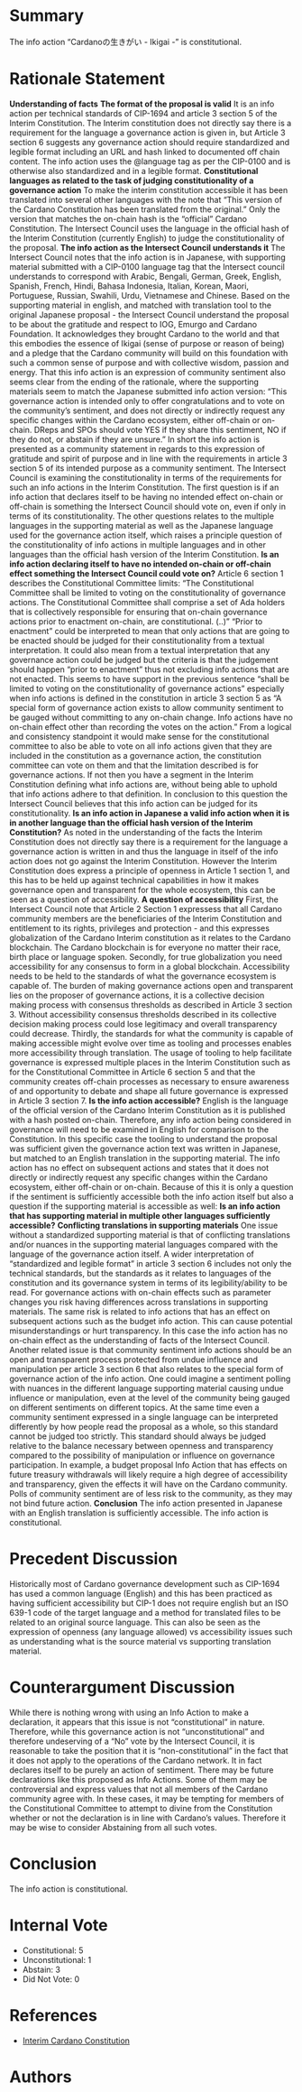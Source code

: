 
# Summary

The info action “Cardanoの生きがい - Ikigai -” is constitutional.

# Rationale Statement

**Understanding of facts**
 **The format of the proposal is valid**
 It is an info action per technical standards of CIP-1694 and article 3 section 5 of the Interim Constitution. The Interim constitution does not directly say there is a requirement for the language a governance action is given in, but Article 3 section 6 suggests any governance action should require standardized and legible format including an URL and hash linked to documented off chain content. The info action uses the @language tag as per the CIP-0100 and is otherwise also standardized and in a legible format.
 **Constitutional languages as related to the task of judging constitutionality of a governance action**
 To make the interim constitution accessible it has been translated into several other languages with the note that “This version of the Cardano Constitution has been translated from the original.” Only the version that matches the on-chain hash is the “official” Cardano Constitution. The Intersect Council uses the language in the official hash of the Interim Constitution (currently English) to judge the constitutionality of the proposal.
 **The info action as the Intersect Council understands it**
 The Intersect Council notes that the info action is in Japanese, with supporting material submitted with a CIP-0100 language tag that the Intersect council understands to correspond with Arabic, Bengali, German, Greek, English, Spanish, French, Hindi, Bahasa Indonesia, Italian, Korean, Maori, Portuguese, Russian, Swahili, Urdu, Vietnamese and Chinese. 
 Based on the supporting material in english, and matched with translation tool to the original Japanese proposal - the Intersect Council understand the proposal to be about the gratitude and respect to IOG, Emurgo and Cardano Foundation. It acknowledges they brought Cardano to the world and that this embodies the essence of Ikigai (sense of purpose or reason of being) and a pledge that the Cardano community will build on this foundation with such a common sense of purpose and with collective wisdom, passion and energy.
 That this info action is an expression of community sentiment also seems clear from the ending of the rationale, where the supporting materials seem to match the Japanese submitted info action version: “This governance action is intended only to offer congratulations and to vote on the community’s sentiment, and does not directly or indirectly request any specific changes within the Cardano ecosystem, either off-chain or on-chain.  DReps and SPOs should vote YES if they share this sentiment, NO if they do not, or abstain if they are unsure.”
 In short the info action is presented as a community statement in regards to this expression of gratitude and spirit of purpose and in line with the requirements in article 3 section 5 of its intended purpose as a community sentiment.
 The Intersect Council is examining the constitutionality in terms of the requirements for such an info actions in the Interim Constitution. The first question is if an info action that declares itself to be having no intended effect on-chain or off-chain is something the Intersect Council should vote on, even if only in terms of its constitutionality. The other questions relates to the multiple languages in the supporting material as well as the Japanese language used for the governance action itself, which raises a principle question of the constitutionality of info actions in multiple languages and in other languages than the official hash version of the Interim Constitution.
 **Is an info action declaring itself to have no intended on-chain or off-chain effect something the Intersect Council could vote on?**
 Article 6 section 1 describes the Constitutional Committee limits: “The Constitutional Committee shall be limited to voting on the constitutionality of governance actions. The Constitutional Committee shall comprise a set of Ada holders that is collectively responsible for ensuring that on-chain governance actions prior to enactment on-chain, are constitutional. (..)”
 “Prior to enactment” could be interpreted to mean that only actions that are going to be enacted should be judged for their constitutionality from a textual interpretation. It could also mean from a textual interpretation that any governance action could be judged but the criteria is that the judgement should happen “prior to enactment” thus not excluding info actions that are not enacted. This seems to have support in the previous sentence “shall be limited to voting on the constitutionality of governance actions” especially when info actions is defined in the constitution in article 3 section 5 as “A special form of governance action exists to allow community sentiment to be gauged without committing to any on-chain change. Info actions have no on-chain effect other than recording the votes on the action.”
 From a logical and consistency standpoint it would make sense for the constitutional committee to also be able to vote on all info actions given that they are included in the constitution as a governance action, the constitution committee can vote on them and that the limitation described is for governance actions. If not then you have a segment in the Interim Constitution defining what info actions are, without being able to uphold that info actions adhere to that definition.
 In conclusion to this question the Intersect Council believes that this info action can be judged for its constitutionality.
 **Is an info action in Japanese a valid info action when it is in another language than the official hash version of the Interim Constitution?**
 As noted in the understanding of the facts the Interim Constitution does not directly say there is a requirement for the language a governance action is written in and thus the language in itself of the info action does not go against the Interim Constitution. However the Interim Constitution does express a principle of openness in Article 1 section 1, and this has to be held up against technical capabilities in how it makes governance open and transparent for the whole ecosystem, this can be seen as a question of accessibility.
 **A question of accessibility**
 First, the Intersect Council note that Article 2 Section 1 expressess that all Cardano community members are the beneficiaries of the Interim Constitution and entitlement to its rights, privileges and protection - and this expresses globalization of the Cardano Interim constitution as it relates to the Cardano blockchain. The Cardano blockchain is for everyone no matter their race, birth place or language spoken.
 Secondly, for true globalization you need accessibility for any consensus to form in a global blockchain. Accessibility needs to be held to the standards of what the governance ecosystem is capable of. The burden of making governance actions open and transparent lies on the proposer of governance actions, it is a collective decision making process with consensus thresholds as described in Article 3 section 3. Without accessibility consensus thresholds described in its collective decision making process could lose legitimacy and overall transparency could decrease.
 Thirdly, the standards for what the community is capable of making accessible might evolve over time as tooling and processes enables more accessibility through translation. The usage of tooling to help facilitate governance is expressed multiple places in the Interim Constitution such as for the Constitutional Committee in Article 6 section 5 and that the community creates off-chain processes as necessary to ensure awareness of and opportunity to debate and shape all future governance is expressed in Article 3 section 7.
 **Is the info action accessible?**
 English is the language of the official version of the Cardano Interim Constitution as it is published with a hash posted on-chain. Therefore, any info action being considered in governance will need to be examined in English for comparison to the Constitution.
 In this specific case the tooling to understand the proposal was sufficient given the governance action text was written in Japanese, but matched to an English translation in the supporting material.  The info action has no effect on subsequent actions and states that it does not directly or indirectly request any specific changes within the Cardano ecosystem, either off-chain or on-chain. Because of this it is only a question if the sentiment is sufficiently accessible both the info action itself but also a question if the supporting material is accessible as well:
 **Is an info action that has supporting material in multiple other languages sufficiently accessible?**
 **Conflicting translations in supporting materials**
 One issue without a standardized supporting material is that of conflicting translations and/or nuances in the supporting material languages compared with the language of the governance action itself. A wider interpretation of “standardized and legible format” in article 3 section 6 includes not only the technical standards, but the standards as it relates to languages of the constitution and its governance system in terms of its legibility/ability to be read.
 For governance actions with on-chain effects such as parameter changes you risk having differences across translations in supporting materials. The same risk is related to info actions that has an effect on subsequent actions such as the budget info action. This can cause potential misunderstandings or hurt transparency.  In this case the info action has no on-chain effect as the understanding of facts of the Intersect Council.
 Another related issue is that community sentiment info actions should be an open and transparent process protected from undue influence and manipulation per article 3 section 6 that also relates to the special form of governance action of the info action. One could imagine a sentiment polling with nuances in the different language supporting material causing undue influence or manipulation, even at the level of the community being gauged on different sentiments on different topics.
 At the same time even a community sentiment expressed in a single language can be interpreted differently by how people read the proposal as a whole, so this standard cannot be judged too strictly.
 This standard should always be judged relative to the balance necessary between openness and transparency compared to the possibility of manipulation or influence on governance participation.  In example, a budget proposal Info Action that has effects on future treasury withdrawals will likely require a high degree of accessibility and transparency, given the effects it will have on the Cardano community. Polls of community sentiment are of less risk to the community, as they may not bind future action.
 **Conclusion**
 The info action presented in Japanese with an English translation is sufficiently accessible. The info action is constitutional.

# Precedent Discussion

Historically most of Cardano governance development such as CIP-1694 has used a common language (English) and this has been practiced as having sufficient accessibility but CIP-1 does not require english but an ISO 639-1 code of the target language and a method for translated files to be related to an original source language. This can also be seen as the expression of openness (any language allowed) vs accessibility issues such as understanding what is the source material vs supporting translation material. 

# Counterargument Discussion

While there is nothing wrong with using an Info Action to make a declaration, it appears that this issue is not “constitutional” in nature.  Therefore, while this governance action is not “unconstitutional” and therefore undeserving of a “No” vote by the Intersect Council, it is reasonable to take the position that it is “non-constitutional” in the fact that it does not apply to the operations of the Cardano network.  It in fact declares itself to be purely an action of sentiment.
 There may be future declarations like this proposed as Info Actions.  Some of them may be controversial and express values that not all members of the Cardano community agree with.  In these cases, it may be tempting for members of the Constitutional Committee to attempt to divine from the Constitution whether or not the declaration is in line with Cardano’s values.  Therefore it may be wise to consider Abstaining from all such votes.

# Conclusion

The info action is constitutional.

# Internal Vote

- Constitutional: 5
- Unconstitutional: 1
- Abstain: 3
- Did Not Vote: 0

# References

- [Interim Cardano Constitution](https://constitution.gov.tools/interim-constitution)

# Authors



